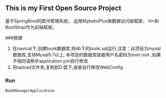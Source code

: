 ## This is my First Open Source Project

基于SpringBoot的图书管理系统，
运用MybatisPlus做数据访问层框架，
H+和BootStrap作为前端框架。 


###搭建
1. 在navicat下,创建book数据库,将db下的book.sql运行,注意：此项目为mysql数据库,支持Mysql5.7以上,
本项目的数据库链接用户名密码为root root ,如果不相同请移步application.yml自行修改
2. 将upload文件夹,复制到D:盘下,或者自行修改WebConfig


### Run
    BookManagerApplication
